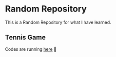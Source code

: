 # Random Repository
This is a Random Repository for what I have learned.  
## Tennis Game
Codes are running [here](http://fdev.rf.gd/tennis/) :tada:  